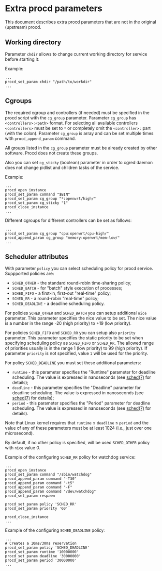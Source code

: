 ﻿# Extra procd parameters

This document describes extra procd parameters that are not in the original (upstream) procd.

## Working directory

Parameter `chdir` allows to change current working directory for service before starting it:

Example:
```shell
...
procd_set_param chdir "/path/to/workdir"
...
```

## Cgroups

The required cgroup and controllers (if needed) must be specified in the procd script with the `cg_group` parameter. Parameter `cg_group` has `<controllers>:<path>` format. For selecting all available controllers `<controllers>` must be set to `*` or completely omit the `<controller>:` part (with the colon). Parameter `cg_group` is array and can be set multiple times with `procd_append_param` command.

All groups listed in the `cg_group` parameter must be already created by other software. Procd does not create these groups.

Also you can set `cg_sticky` (boolean) parameter in order to cgred daemon does not change pidlist and children tasks of the service.

Example:
```shell
...
procd_open_instance
procd_set_param command "$BIN"
procd_set_param cg_group "*:openwrt/high/"
procd_set_param cg_sticky "1"
procd_close_instance
...
```

Different cgroups for different controllers can be set as follows:

```shell
...
procd_set_param cg_group "cpu:openwrt/cpu-high/"
procd_append_param cg_group "memory:openwrt/mem-low/"
...
```

## Scheduler attributes

With parameter `policy` you can select scheduling policy for procd service. Suppported policies are:
  - `SCHED_OTHER` - the standard round-robin time-sharing policy;
  - `SCHED_BATCH` - for "batch" style execution of processes;
  - `SCHED_FIFO` - a first-in, first-out "real-time" policy;
  - `SCHED_RR` - a round-robin "real-time" policy;
  - `SCHED_DEADLINE` - a deadline scheduling policy.

For policies `SCHED_OTHER` and `SCHED_BATCH` you can setup additional `nice` parameter. This parameter specifies the nice value to be set. The nice value is a number in the range -20 (high priority) to +19 (low priority).

For policies `SCHED_FIFO` and `SCHED_RR` you can setup also `priority` parameter. This parameter specifies the static priority to be set when specifying scheduling policy as `SCHED_FIFO` or `SCHED_RR`. The allowed range of priorities usually is in the range 1 (low priority) to 99 (high priority). If parameter `priority` is not specified, value `1` will be used for the priority.

For policy `SCHED_DEADLINE` you must set these additional parameters:
  - `runtime` - this parameter specifies the "Runtime" parameter for deadline scheduling. The value is expressed in nanoseconds (see [sched(7)] for details);
  - `deadline` - this parameter specifies the "Deadline" parameter for deadline scheduling. The value is expressed in nanoseconds (see [sched(7)] for details);
  - `period` - this parameter specifies the "Period" parameter for deadline scheduling. The value is expressed in nanoseconds (see [sched(7)] for details).

Note that Linux kernel requires that `runtime` ≤ `deadline` ≤ `period` and the value of any of these parameters must be at least 1024 (i.e., just over one microsecond).

By default, if no other policy is specified, will be used `SCHED_OTHER` policy with `nice` value 0.

[sched(7)]: http://man7.org/linux/man-pages/man7/sched.7.html

Example of the configuring `SCHED_RR` policy for watchdog service:
```shell
...
procd_open_instance
procd_set_param command "/sbin/watchdog"
procd_append_param command "-T30"
procd_append_param command "-t5"
procd_append_param command "-F"
procd_append_param command "/dev/watchdog"
procd_set_param respawn

procd_set_param policy 'SCHED_RR'
procd_set_param priority '60'

procd_close_instance
...
```

Example of the configuring `SCHED_DEADLINE` policy:
```shell
...
# Creates a 10ms/30ms reservation
procd_set_param policy 'SCHED_DEADLINE'
procd_set_param runtime '10000000'
procd_set_param deadline '30000000'
procd_set_param period '30000000'
...
```
